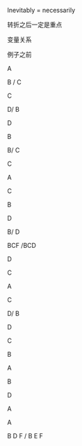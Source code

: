 Inevitably = necessarily

转折之后一定是重点

变量关系

例子之前

A

B / C

C

D/ B

D

B

B/ C

C

A

C

B

D

B/ D

BCF /BCD



D

C

A

C

D/ B

D

C

B

A

B

D

A

A

B D F  / B E F


